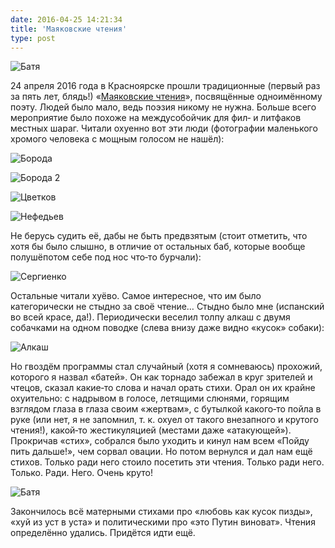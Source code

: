 ```yaml
---
date: 2016-04-25 14:21:34
title: 'Маяковские чтения'
type: post
---
```


![Батя](batya.jpg)

24 апреля 2016 года в Красноярске прошли традиционные (первый раз за пять лет, блядь!)
«[Маяковские чтения](https://vk.com/mayakkrsk)», посвящённые одноимённому поэту. Людей было мало,
ведь поэзия никому не нужна. Больше всего мероприятие было похоже на междусобойчик для фил‐ и
литфаков местных шараг. Читали охуенно вот эти люди (фотографии маленького хромого человека с мощным
голосом не нашёл):

![Борода](boroda.jpg)

![Борода 2](boroda2.jpg)

![Цветков](cvetkov.jpg)

![Нефедьев](nefediev.jpg)

Не берусь судить её, дабы не быть предвзятым (стоит отметить, что хотя бы было слышно, в отличие от
остальных баб, которые вообще полушёпотом себе под нос что‐то бурчали):

![Сергиенко](sergienko.jpg)

Остальные читали хуёво. Самое интересное, что им было категорически не стыдно за своё чтение… Стыдно
было мне (испанский во всей красе, да!). Периодически веселил толпу алкаш с двумя собачками на одном
поводке (слева внизу даже видно «кусок» собаки):

![Алкаш](alkash.jpg)

Но гвоздём программы стал случайный (хотя я сомневаюсь) прохожий, которого я назвал «батей». Он как
торнадо забежал в круг зрителей и чтецов, сказал какие‐то слова и начал орать стихи. Орал он их
крайне охуительно: с надрывом в голосе, летящими слюнями, горящим взглядом глаза в глаза своим
«жертвам», с бутылкой какого‐то пойла в руке (или нет, я не запомнил, т. к. охуел от такого
внезапного и крутого чтения!), какой‐то жестикуляцией (местами даже «атакующей»). Прокричав «стих»,
собрался было уходить и кинул нам всем «Пойду пить дальше!», чем сорвал овации. Но потом вернулся и
дал нам ещё стихов. Только ради него стоило посетить эти чтения. Только ради него. Только. Ради.
Него. Очень круто!

![Батя](batya.jpg)

Закончилось всё матерными стихами про «любовь как кусок пизды», «хуй из уст в уста» и политическими
про «это Путин виноват». Чтения определённо удались. Придётся идти ещё.
